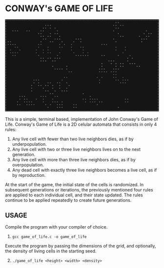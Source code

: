 # CONWAY's GAME OF LIFE

![game_of_life](game_of_life.png)

This is a simple, terminal based, implementation of John Conway's Game of Life. Conway's Game of Life
is a 2D celular automata that consists in only 4 rules:

1. Any live cell with fewer than two live neighbors dies, as if by underpopulation.
2. Any live cell with two or three live neighbors lives on to the next generation.
3. Any live cell with more than three live neighbors dies, as if by overpopulation.
4. Any dead cell with exactly three live neighbors becomes a live cell, as if by reproduction.

At the start of the game, the initial state of the cells is randomized. In subsequent generations or iterations,
the previously mentioned four rules are applied to each individual cell, and their state updated. The rules
continue to be applied repeatedly to create future generations.

## USAGE

Compile the program with your compiler of choice.

1. `gcc game_of_life.c -o game_of_life`

Execute the program by passing the dimensions of the grid, and optionally, the density of living cells in the starting seed.

2. `./game_of_life <height> <width> <density>`
